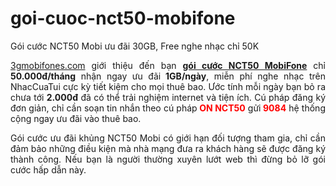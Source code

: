 # goi-cuoc-nct50-mobifone
Gói cước NCT50 Mobi ưu đãi 30GB, Free nghe nhạc chỉ 50K
<p style="text-align: justify;"><a href="http://3gmobifones.com" target="_blank" rel="noopener">3gmobifones.com</a> giới thiệu đến bạn <strong><a href="https://3gmobifones.com/goi-cuoc-nct50-mobifone">gói cước NCT50 MobiFone</a></strong> chỉ <strong>50.000đ/tháng</strong> nhận ngay ưu đãi<strong> 1GB/ngày</strong>, miễn phí nghe nhạc trên NhacCuaTui cực kỳ tiết kiệm cho mọi thuê bao. Ước tính mỗi ngày bạn bỏ ra chưa tới <strong>2.000đ</strong> đã có thể trải nghiệm internet và tiện ích. Cú pháp đăng ký đơn giản, chỉ cần soạn tin nhắn theo cú pháp<span style="color: #ff0000;"><strong> ON NCT50</strong></span> gửi<span style="color: #ff0000;"><strong> 9084</strong></span> hệ thống cộng ngay ưu đãi vào thuê bao.</p>
<p style="text-align: justify;">Gói cước ưu đãi khủng NCT50 Mobi có giới hạn đối tượng tham gia, chỉ cần đảm bảo những điều kiện mà nhà mạng đưa ra khách hàng sẽ được đăng ký thành công. Nếu bạn là người thường xuyên lướt web thì đừng bỏ lỡ gói cước hấp dẫn này.</p>
